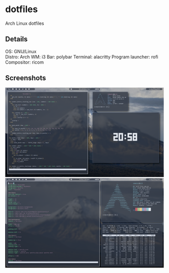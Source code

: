 # dotfiles
Arch Linux dotfiles

## Details
OS: GNU/Linux  
Distro: Arch
WM: i3
Bar: polybar
Terminal: alacritty
Program launcher: rofi
Compositor: ricom

## Screenshots
![Screenshot 1](https://github.com/b1ngie/dotfiles/blob/main/screenshot-1.png?raw=true)
![Screenshot 2](https://github.com/b1ngie/dotfiles/blob/main/screenshot-2.png?raw=true)


